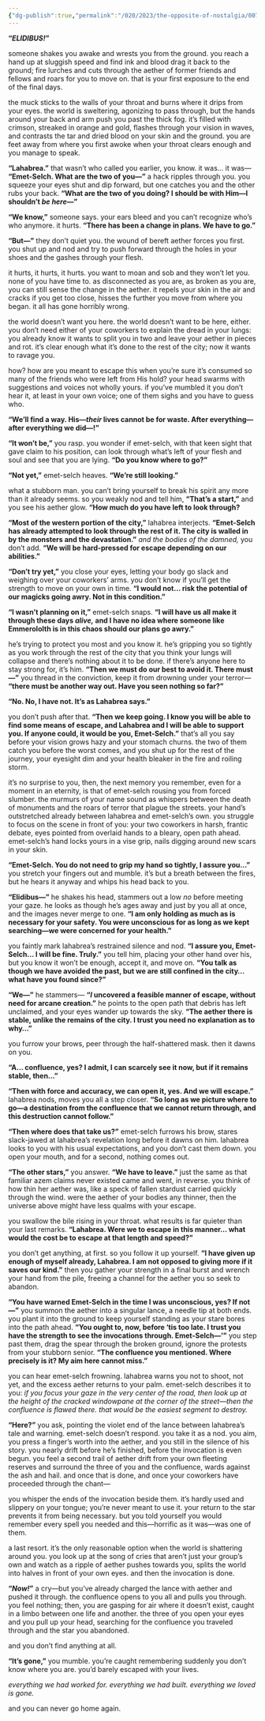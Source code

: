 ```yaml
---
{"dg-publish":true,"permalink":"/020/2023/the-opposite-of-nostalgia/007/","title":"007. the unbroken and the crack in the sundering."}
---
```


**“*ELIDIBUS!*”**

someone shakes you awake and wrests you from the ground. you reach a hand up at sluggish speed and find ink and blood drag it back to the ground; fire lurches and cuts through the aether of former friends and fellows and roars for you to move on. that is your first exposure to the end of the final days.

the muck sticks to the walls of your throat and burns where it drips from your eyes. the world is sweltering, agonizing to pass through, but the hands around your back and arm push you past the thick fog. it’s filled with crimson, streaked in orange and gold, flashes through your vision in waves, and contrasts the tar and dried blood on your skin and the ground. you are feet away from where you first awoke when your throat clears enough and you manage to speak.

**“Lahabrea.”** that wasn’t who called you earlier, you know. it was… it was— **“Emet-Selch. What are the two of you—”** a hack ripples through you. you squeeze your eyes shut and dip forward, but one catches you and the other rubs your back. **“What are the two of you doing? I should be with Him—I shouldn’t *be here—*”**

**“We know,”** someone says. your ears bleed and you can’t recognize who’s who anymore. it hurts. **“There has been a change in plans. We have to go.”**

**“But—”** they don’t quiet you. the wound of bereft aether forces you first. you shut up and nod and try to push forward through the holes in your shoes and the gashes through your flesh.

it hurts, it hurts, it hurts. you want to moan and sob and they won’t let you. none of you have time to. as disconnected as you are, as broken as you are, you can still sense the change in the aether. it repels your skin in the air and cracks if you get too close, hisses the further you move from where you began. it all has gone horribly wrong.

the world doesn’t want you here. the world doesn’t want to be here, either. you don’t need either of your coworkers to explain the dread in your lungs: you already know it wants to split you in two and leave your aether in pieces and rot. it’s clear enough what it’s done to the rest of the city; now it wants to ravage you.

how? how are you meant to escape this when you’re sure it’s consumed so many of the friends who were left from His hold? your head swarms with suggestions and voices not wholly yours. if you’ve mumbled it you don’t hear it, at least in your own voice; one of them sighs and you have to guess who.

**“We’ll find a way. His—*their* lives cannot be for waste. After everything—after everything we did—!”**

**“It won’t be,”** you rasp. you wonder if emet-selch, with that keen sight that gave claim to his position, can look through what’s left of your flesh and soul and see that you are lying. **“Do you know where to go?”**

**“Not yet,”** emet-selch heaves. **“We’re still looking.”**

what a stubborn man. you can’t bring yourself to break his spirit any more than it already seems. so you weakly nod and tell him, **“That’s a start,”** and you see his aether glow. **“How much do you have left to look through?**

**“Most of the western portion of the city,”** lahabrea interjects. **“Emet-Selch has already attempted to look through the rest of it. The city is walled in by the monsters and the devastation.”** *and the bodies of the damned,* you don’t add. **“We will be hard-pressed for escape depending on our abilities.”**

**“Don’t try yet,”** you close your eyes, letting your body go slack and weighing over your coworkers’ arms. you don’t know if you’ll get the strength to move on your own in time. **“I would not… risk the potential of our magicks going awry. Not in this condition.”**

**“I wasn’t planning on it,”** emet-selch snaps. **“I will have us all make it through these days *alive,* and I have no idea where someone like Emmerololth is in this chaos should our plans go awry.”**

he’s trying to protect you most and you know it. he’s gripping you so tightly as you work through the rest of the city that you think your lungs will collapse and there’s nothing about it to be done. if there’s anyone here to stay strong for, it’s him. **“Then we must do our best to avoid it. There must—”** you thread in the conviction, keep it from drowning under your terror— **“there must be another way out. Have you seen nothing so far?”**

**“No. No, I have not. It’s as Lahabrea says.”**

you don’t push after that. **“Then we keep going. I know you will be able to find some means of escape, and Lahabrea and I will be able to support you. If anyone could, it would be you, Emet-Selch.”** that’s all you say before your vision grows hazy and your stomach churns. the two of them catch you before the worst comes, and you shut up for the rest of the journey, your eyesight dim and your health bleaker in the fire and roiling storm.

it’s no surprise to you, then, the next memory you remember, even for a moment in an eternity, is that of emet-selch rousing you from forced slumber. the murmurs of your name sound as whispers between the death of monuments and the roars of terror that plague the streets. your hand’s outstretched already between lahabrea and emet-selch’s own. you struggle to focus on the scene in front of you: your two coworkers in harsh, frantic debate, eyes pointed from overlaid hands to a bleary, open path ahead. emet-selch’s hand locks yours in a vise grip, nails digging around new scars in your skin.

**“Emet-Selch. You do not need to grip my hand so tightly, I assure you…”** you stretch your fingers out and mumble. it’s but a breath between the fires, but he hears it anyway and whips his head back to you.

**“Elidibus—”** he shakes his head, stammers out a low *no* before meeting your gaze. he looks as though he’s ages away and just by you all at once, and the images never merge to one. **“I am only holding as much as is necessary for your safety. You were unconscious for as long as we kept searching—we were concerned for your health.”**

you faintly mark lahabrea’s restrained silence and nod. **“I assure you, Emet-Selch… I will be fine. Truly.”** you tell him, placing your other hand over his, but you know it won’t be enough, accept it, and move on. **“You talk as though we have avoided the past, but we are still confined in the city… what have you found since?”**

**“We—”** he stammers— **“*I* uncovered a feasible manner of escape, without need for arcane creation.”** he points to the open path that debris has left unclaimed, and your eyes wander up towards the sky. **“The aether there is stable, unlike the remains of the city. I trust you need no explanation as to why…”**

you furrow your brows, peer through the half-shattered mask. then it dawns on you.

**“A… confluence, yes? I admit, I can scarcely see it now, but if it remains stable, then…”**

**“Then with force and accuracy, we can open it, yes. And we will escape.”** lahabrea nods, moves you all a step closer. **“So long as we picture where to go—a destination from the confluence that we cannot return through, and this destruction cannot follow.”**

**“Then where does that take us?”** emet-selch furrows his brow, stares slack-jawed at lahabrea’s revelation long before it dawns on him. lahabrea looks to you with his usual expectations, and you don’t cast them down. you open your mouth, and for a second, nothing comes out.

**“The other stars,”** you answer. **“We have to leave.”** just the same as that familiar azem claims never existed came and went, in reverse. you think of how thin her aether was, like a speck of fallen stardust carried quickly through the wind. were the aether of your bodies any thinner, then the universe above might have less qualms with your escape.

you swallow the bile rising in your throat. what results is far quieter than your last remarks. **“Lahabrea. Were we to escape in this manner… what would the cost be to escape at that length and speed?”**

you don’t get anything, at first. so you follow it up yourself. **“I have given up enough of myself already, Lahabrea. I am not opposed to giving more if it saves our kind.”** then you gather your strength in a final burst and wrench your hand from the pile, freeing a channel for the aether you so seek to abandon.

**“You have warned Emet-Selch in the time I was unconscious, yes? If not—”** you summon the aether into a singular lance, a needle tip at both ends. you plant it into the ground to keep yourself standing as your stare bores into the path ahead. **“You ought to, now, before ‘tis too late. I trust you have the strength to see the invocations through. Emet-Selch—’”** you step past them, drag the spear through the broken ground, ignore the protests from your stubborn senior. **“The confluence you mentioned. Where precisely is it? My aim here cannot miss.”**

you can hear emet-selch frowning. lahabrea warns you not to shoot, not yet, and the excess aether returns to your palm. emet-selch describes it to you: *if you focus your gaze in the very center of the road, then look up at the height of the cracked windowpane at the corner of the street—then the confluence is flawed there. that would be the easiest segment to destroy.*

**“Here?”** you ask, pointing the violet end of the lance between lahabrea’s tale and warning. emet-selch doesn’t respond. you take it as a nod. you aim, you press a finger’s worth into the aether, and you still in the silence of his story. you nearly drift before he’s finished, before the invocation is even begun. you feel a second trail of aether drift from your own fleeting reserves and surround the three of you and the confluence, wards against the ash and hail. and once that is done, and once your coworkers have proceeded through the chant—

you whisper the ends of the invocation beside them. it’s hardly used and slippery on your tongue; you’re never meant to use it. your return to the star prevents it from being necessary. but you told yourself you would remember every spell you needed and this—horrific as it was—was one of them.

a last resort. it’s the only reasonable option when the world is shattering around you. you look up at the song of cries that aren’t just your group’s own and watch as a ripple of aether pushes towards you, splits the world into halves in front of your own eyes. and then the invocation is done.

**“*Now!*”** a cry—but you’ve already charged the lance with aether and pushed it through. the confluence opens to you all and pulls you through. you feel nothing; then, you are gasping for air where it doesn’t exist, caught in a limbo between one life and another. the three of you open your eyes and you pull up your head, searching for the confluence you traveled through and the star you abandoned.

and you don’t find anything at all.

**“It’s gone,”** you mumble. you’re caught remembering suddenly you don’t know where you are. you’d barely escaped with your lives.

*everything we had worked for. everything we had built. everything we loved is gone.*

and you can never go home again.